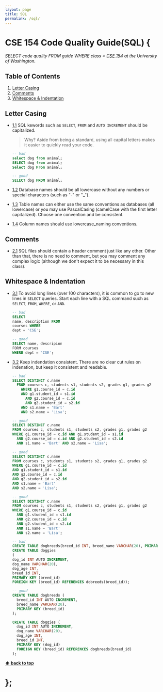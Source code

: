 ```yaml
---
layout: page
title: SQL
permalink: /sql/
---
```


# CSE 154 Code Quality Guide(SQL) {

*SELECT code quality FROM guide WHERE class = [CSE 154](https://cs.washington.edu/154) at the University of Washington.*

## Table of Contents

  1. [Letter Casing](#naming-conventions)
  1. [Comments](#comments)
  1. [Whitespace & Indentation](#whitespace--indentation)

## Letter Casing

  <a name="uppercase-naming"></a><a name="1.1"></a>
  - [1.1](#uppercase-naming) SQL kewords such as `SELECT`, `FROM` and `AUTO INCREMENT` should be capitalized.

    > Why? Aside from being a standard, using all capital letters makes it easier to quickly read your code.

    ```sql
    -- bad
    select dog from animal;
    SELECT dog from animal;
    Select dog From animal;

    -- good
    SELECT dog FROM animal;
    ```

  <a name="lowercase-db"></a><a name="1.2"></a>
  - [1.2](#lowercase-db) Database names should be all lowercase without any numbers or special characters (such as "-" or "_").

  <a name="lowercase-table"></a><a name="1.3"></a>
  - [1.3](#lowercase-table) Table names can either use the same conventions as databases (all lowercase) or you may use PascalCasing (camelCase with the first letter capitalized). Choose one convention and be consistent.

  <a name="lowercase-column"></a><a name="1.4"></a>
  - [1.4](#lowercase-column) Column names should use lowercase_naming conventions.

## Comments

  <a name="no-comment"></a><a name="2.1"></a>
  - [2.1](#no-comment) SQL files should contain a header comment just like any other. Other than that, there is no need to comment, but you may comment any complex logic (although we don't expect it to be necessary in this class).

## Whitespace & Indentation

  <a name="new-line"></a><a name="3.1"></a>
  - [3.1](#new-line) To avoid long lines (over 100 characters), it is common to go to new lines in `SELECT` queries. Start each line with a SQL command such as `SELECT`, `FROM`, `WHERE`, or `AND`.

    ```sql
    -- bad
    SELECT
    name, description FROM
    courses WHERE
    dept = 'CSE';

    -- good
    SELECT name, descripion
    FORM courses
    WHERE dept = 'CSE';
    ```

  <a name="consistent-indentation"></a><a name="3.2"></a>
  - [3.2](#consistent-indentation) Keep indendation consistent. There are no clear cut rules on indenation, but keep it consistent and readable.

    ```sql
    -- bad
    SELECT DISTINCT c.name
      FROM courses c, students s1, students s2, grades g1, grades g2
        WHERE g1.course_id = c.id
        AND g1.student_id = s1.id
          AND g2.course_id = c.id
          AND g2.student_id = s2.id
        AND s1.name = 'Bart'
        AND s2.name = 'Lisa';

    -- good
    SELECT DISTINCT c.name
    FROM courses c, students s1, students s2, grades g1, grades g2
    WHERE g1.course_id = c.id AND g1.student_id = s1.id
      AND g2.course_id = c.id AND g2.student_id = s2.id
      AND s1.name = 'Bart' AND s2.name = 'Lisa';

    -- good
    SELECT DISTINCT c.name
    FROM courses c, students s1, students s2, grades g1, grades g2
    WHERE g1.course_id = c.id
    AND g1.student_id = s1.id
    AND g2.course_id = c.id
    AND g2.student_id = s2.id
    AND s1.name = 'Bart'
    AND s2.name = 'Lisa';

    -- good
    SELECT DISTINCT c.name
    FROM courses c, students s1, students s2, grades g1, grades g2
    WHERE g1.course_id = c.id
      AND g1.student_id = s1.id
      AND g2.course_id = c.id
      AND g2.student_id = s2.id
      AND s1.name = 'Bart'
      AND s2.name = 'Lisa';
    ```

    ```sql
    -- bad
    CREATE TABLE dogbreeds(breed_id INT, breed_name VARCHAR(20), PRIMARY KEY (breed_id));
    CREATE TABLE doggies
    (
    dog_id INT AUTO INCREMENT,
    dog_name VARCHAR(20),
    dog_age INT,
    breed_id INT,
    PRIMARY KEY (breed_id)
    FOREIGN KEY (breed_id) REFERENCES dobreeds(breed_id));

    -- good
    CREATE TABLE dogbreeds (
      breed_id INT AUTO INCREMENT,
      breed_name VARCHAR(20),
      PRIMARY KEY (breed_id)
    );

    CREATE TABLE doggies (
      dog_id INT AUTO INCREMENT,
      dog_name VARCHAR(20),
      dog_age INT,
      breed_id INT,
      PRIMARY KEY (dog_id)
      FOREIGN KEY (breed_id) REFERENCES dogbreeds(breed_id)
    );
    ```

**[⬆ back to top](#table-of-contents)**

# };
